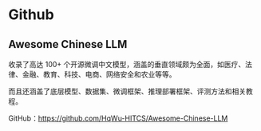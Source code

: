 # Github

## Awesome Chinese LLM

收录了高达 100+ 个开源微调中文模型，涵盖的垂直领域颇为全面，如医疗、法律、金融、教育、科技、电商、网络安全和农业等等。

而且还涵盖了底层模型、数据集、微调框架、推理部署框架、评测方法和相关教程。

GitHub：https://github.com/HqWu-HITCS/Awesome-Chinese-LLM